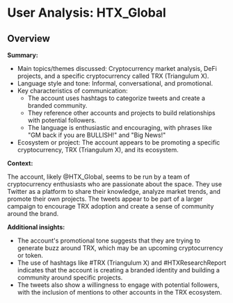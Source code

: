 # User Analysis: HTX_Global

## Overview

**Summary:**

* Main topics/themes discussed: Cryptocurrency market analysis, DeFi projects, and a specific cryptocurrency called TRX (Triangulum X).
* Language style and tone: Informal, conversational, and promotional.
* Key characteristics of communication:
	+ The account uses hashtags to categorize tweets and create a branded community.
	+ They reference other accounts and projects to build relationships with potential followers.
	+ The language is enthusiastic and encouraging, with phrases like "GM back if you are BULLISH!" and "Big News!"
* Ecosystem or project: The account appears to be promoting a specific cryptocurrency, TRX (Triangulum X), and its ecosystem.

**Context:**

The account, likely @HTX_Global, seems to be run by a team of cryptocurrency enthusiasts who are passionate about the space. They use Twitter as a platform to share their knowledge, analyze market trends, and promote their own projects. The tweets appear to be part of a larger campaign to encourage TRX adoption and create a sense of community around the brand.

**Additional insights:**

* The account's promotional tone suggests that they are trying to generate buzz around TRX, which may be an upcoming cryptocurrency or token.
* The use of hashtags like #TRX (Triangulum X) and #HTXResearchReport indicates that the account is creating a branded identity and building a community around specific projects.
* The tweets also show a willingness to engage with potential followers, with the inclusion of mentions to other accounts in the TRX ecosystem.